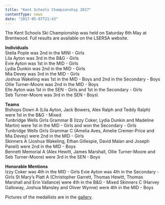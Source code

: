 ```yaml
---
title: "Kent Schools Championship 2017"
contentType: news
date: "2017-05-07T21:43"
---
```


The Kent Schools Ski Championship was held on Saturday 6th May at Brentwood. Full results are available on the LSERSA website.

**Individuals**\
Stella Pople was 2nd in the MINI - Girls\
Lila Ayton was 3rd in the B&G - Girls\
Evie Ayton was 1st in the MID - Girls\
Lydia Dunkin was 2nd in the MID - Girls\
Mia Devey was 3rd in the MID - Girls\
Joshua Wakeling was 1st in the MID - Boys and 2nd in the Secondary - Boys\
Ollie Turner-Moore was 2nd in the MID - Boys\
Elle Ayton was 1st in the SEN - Girls and 1st in the Secondary - Girls\
Seb Turner-Moore was 3rd in the SEN - Boys\

**Teams**\
Bishops Down A (Lila Ayton, Jack Bowers, Alex Ralph and Teddy Ralph) were 1st in the B&G - Mixed\
Tunbridge Wells Girls Grammar B (Izzy Coker, Lydia Dunkin and Madeline Martin) were 1st in the MID - Girls and won the Secondary - Girls\
Tunbridge Wells Girls Grammar C (Amelia Aves, Amelie Cremer-Price and Mia Devey) were 2nd in the MID - Girls\
Skinners A (Joshua Wakeling, Ethan Gillespie, David Malan and Joseph Panell) were 2nd in the MID - Boys\
Bennett Memorial A (Alex Hewitt, James Marshall, Ollie Turner-Moore and Seb Turner-Moore) were 3rd in the SEN - Boys

**Honorable Mentions**\
Izzy Coker was 4th in the MID - Girls
Evie Ayton was 4th in the Secondary - Girls
St Mary’s Platt A (Christopher Garrett, Thomas Hewitt, Thomas Marshall and Erin Vallance) were 4th in the B&G - Mixed
Skinners C (Harvey Galloway, Joshua Mansley and Oliver Wynne) were 4th in the MID - Boys

Pictures of the medallists are in the [gallery](/gallery/2017/170506_kent).
